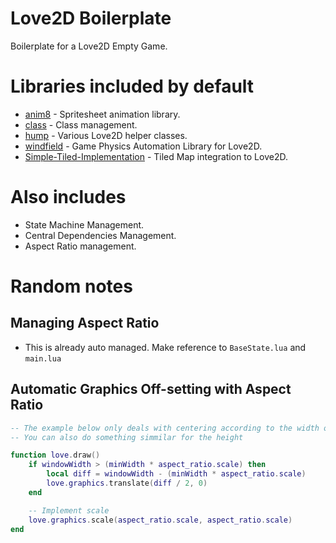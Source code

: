 # Love2D Boilerplate
Boilerplate for a Love2D Empty Game.

# Libraries included by default
* [anim8](https://github.com/kikito/anim8) - Spritesheet animation library.
* [class](https://github.com/jonstoler/class.lua) - Class management.
* [hump](https://github.com/vrld/hump) - Various Love2D helper classes.
* [windfield](https://github.com/a327ex/windfield) - Game Physics Automation Library for Love2D.
* [Simple-Tiled-Implementation](https://github.com/karai17/Simple-Tiled-Implementation) - Tiled Map integration to Love2D.

# Also includes
* State Machine Management.
* Central Dependencies Management.
* Aspect Ratio management.

# Random notes
## Managing Aspect Ratio
* This is already auto managed. Make reference to `BaseState.lua` and `main.lua`

## Automatic Graphics Off-setting with Aspect Ratio
```lua
-- The example below only deals with centering according to the width of display
-- You can also do something simmilar for the height

function love.draw()
    if windowWidth > (minWidth * aspect_ratio.scale) then
        local diff = windowWidth - (minWidth * aspect_ratio.scale)
        love.graphics.translate(diff / 2, 0)
    end

    -- Implement scale
    love.graphics.scale(aspect_ratio.scale, aspect_ratio.scale)
end
```
